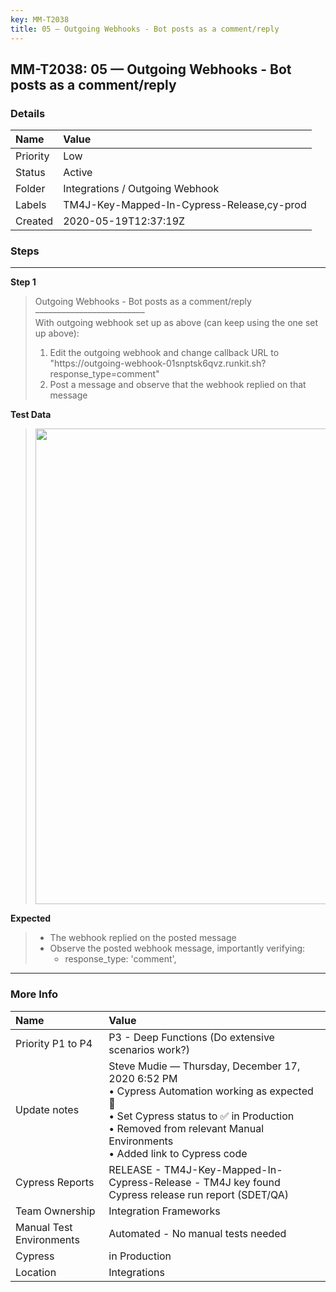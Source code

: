 ```yaml
---
key: MM-T2038
title: 05 — Outgoing Webhooks - Bot posts as a comment/reply
---
```


## MM-T2038: 05 — Outgoing Webhooks - Bot posts as a comment/reply

### Details

| Name     | Value                                      |
| :------- | :----------------------------------------- |
| Priority | Low                                        |
| Status   | Active                                     |
| Folder   | Integrations / Outgoing Webhook            |
| Labels   | TM4J-Key-Mapped-In-Cypress-Release,cy-prod |
| Created  | 2020-05-19T12:37:19Z                       |

### Steps

<hr/>

**Step 1**

> <article>Outgoing Webhooks - Bot posts as a comment/reply<br>–––––––––––––––––––––––––<br>With outgoing webhook set up as above (can keep using the one set up above):<br><ol><li>Edit the outgoing webhook and change callback URL to "https://outgoing-webhook-01snptsk6qvz.runkit.sh?response_type=comment"</li><li>Post a message and observe that the webhook replied on that message</li></ol></article>

**Test Data**

> <article><img src="https://smartbear-tm4j-prod-us-west-2-attachment-rich-text.s3.us-west-2.amazonaws.com/embedded-f3277290f945470c4add5d21ef3dc7ca7b74388fc7152bfb6b99ae58c66a95a8-1589891858933-1589891858933.png" class="fr-fic fr-dii" style="width: 761px;"></article>

**Expected**

> <article><ul><li>The webhook replied on the posted message</li><li>Observe the posted webhook message, importantly verifying:<ul><li>response_type: 'comment',</li></ul></li></ul></article>

<hr/>

### More Info

| Name                     | Value                                                                                                                                                                                                                     |
| :----------------------- | :------------------------------------------------------------------------------------------------------------------------------------------------------------------------------------------------------------------------ |
| Priority P1 to P4        | P3 - Deep Functions (Do extensive scenarios work?)                                                                                                                                                                        |
| Update notes             | Steve Mudie — Thursday, December 17, 2020 6:52 PM<br>• Cypress Automation working as expected 🎉<br>• Set Cypress status to ✅ in Production<br>• Removed from relevant Manual Environments<br>• Added link to Cypress code |
| Cypress Reports          | RELEASE - TM4J-Key-Mapped-In-Cypress-Release - TM4J key found Cypress release run report (SDET/QA)                                                                                                                        |
| Team Ownership           | Integration Frameworks                                                                                                                                                                                                    |
| Manual Test Environments | Automated - No manual tests needed                                                                                                                                                                                        |
| Cypress                  | in Production                                                                                                                                                                                                             |
| Location                 | Integrations                                                                                                                                                                                                              |
